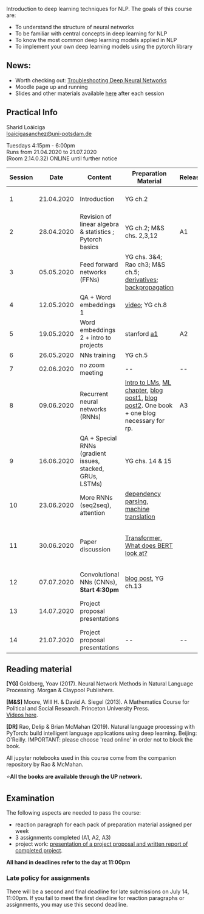 
Introduction to deep learning techniques for NLP. The goals of this course are:  

- To understand the structure of neural networks  
- To be familiar with central concepts in deep learning for NLP  
- To know the most common deep learning models applied in NLP  
- To implement your own deep learning models using the pytorch library  

## News: 

- Worth checking out: [Troubleshooting Deep Neural Networks](http://josh-tobin.com/assets/pdf/troubleshooting-deep-neural-networks-01-19.pdf)
- Moodle page up and running  
- Slides and other materials available [here](https://github.com/compling-potsdam/sose20-deep-nlp/tree/master/docs/materials) after each session 

## Practical Info

Sharid Loáiciga  
<loaicigasanchez@uni-potsdam.de>  

Tuesdays 4:15pm - 6:00pm  
Runs from 21.04.2020 to 21.07.2020  
(Room 2.14.0.32) ONLINE until further notice  


| Session  | Date  | Content  | Preparation Material  | Release | Due    | 
|---|---|---|---|---|---|
| 1  | 21.04.2020  | Introduction  |   YG ch.2       |       |  reaction paragraph not required    |
| 2  | 28.04.2020  | Revision of linear algebra & statistics ; Pytorch basics | YG ch.2; M&S chs. 2,3,12  | A1  | rp + set up |
| 3  | 05.05.2020  | Feed forward networks (FFNs)   |  YG chs. 3&4; Rao ch3; M&S ch.5; [derivatives](http://cs231n.stanford.edu/handouts/derivatives.pdf); [backpropagation](http://colah.github.io/posts/2015-08-Backprop/) |   | rp  |
| 4  | 12.05.2020 | QA + Word embeddings 1 | [video](https://www.youtube.com/watch?v=kEMJRjEdNzM); YG ch.8  |  | rp + A1  |
| 5  | 19.05.2020 |   Word embeddings 2 + intro to projects   | stanford [a1](http://web.stanford.edu/class/cs224n/assignments/a1.zip)   | A2  |---|
| 6  |  26.05.2020 | NNs training                   | YG ch.5  |               |  rp |
| 7  |  02.06.2020 | no zoom meeting   | --  |   --   |  A2   |
| 8  |  09.06.2020 | Recurrent neural networks (RNNs)   | [Intro to LMs](https://web.stanford.edu/~jurafsky/slp3/3.pdf), [ML chapter](http://www.deeplearningbook.org/contents/rnn.html), [blog post1](http://karpathy.github.io/2015/05/21/rnn-effectiveness/), [blog post2](http://norvig.com/chomsky.html). One book + one blog necessary for rp. | A3  | rp | 
| 9  |  16.06.2020    | QA + Special RNNs (gradient issues, stacked, GRUs, LSTMs) |  YG chs. 14 & 15  |   | rp  |
| 10  | 23.06.2020 | More RNNs (seq2seq), attention          |  [dependency parsing](https://www.youtube.com/watch?v=nC9_RfjYwqA&t=1918s), [machine translation](https://www.youtube.com/watch?v=IxQtK2SjWWM)  |     |rp   |
| 11  | 30.06.2020  |   Paper discussion  | [Transformer](http://papers.nips.cc/paper/7181-attention-is-all-you-need.pdf), [What does BERT look at?](https://www-nlp.stanford.edu/pubs/clark2019what.pdf) |  | A3 + rp + group contracts (03.07.20) + pick project topic |
| 12  | 07.07.2020  | Convolutional NNs (CNNs), **Start 4:30pm**  | [blog post](https://adeshpande3.github.io/adeshpande3.github.io/A-Beginner's-Guide-To-Understanding-Convolutional-Neural-Networks/), YG ch.13  |   |rp    |
| 13  | 14.07.2020  | Project proposal presentations  |   |   | any late assignments (first time submission)  |
| 14  | 21.07.2020  | Project proposal presentations  | --  | --  | --  |


## Reading material 

**\[YG\]** Goldberg, Yoav (2017).  Neural Network Methods in Natural Language Processing. Morgan & Claypool Publishers.

**\[M&S\]** Moore, Will H. & David A. Siegel (2013). A Mathematics Course for Political and Social Research. Princeton University Press.  
[Videos here](https://www.youtube.com/channel/UCrA2SLUKnV6yjdgIfDwFeGg/playlists).

**\[DR\]** Rao, Delip & Brian McMahan (2019). Natural language processing with PyTorch: build intelligent language applications using deep learning. Beijing: O'Reilly.  IMPORTANT: please choose 'read online' in order not to block the book. 

All jupyter notebooks used in this course come from the companion repository by Rao & McMahan.

⭐️**All the books are available through the UP network.**

## Examination  

The following aspects are needed to pass the course:  

 - reaction paragraph for each pack of preparation material assigned per week
 - 3 assignments completed (A1, A2, A3)
 - project work: [presentation of a project proposal and written report of completed project](https://compling-potsdam.github.io/sose20-deep-nlp/final_project/instructions). 

**All hand in deadlines refer to the day at 11:00pm**

### Late policy for assignments 

There will be a second and final deadline for late submissions on July 14, 11:00pm. If you fail to meet the first deadline for reaction paragraphs or assignments, you may use this second deadline. 

